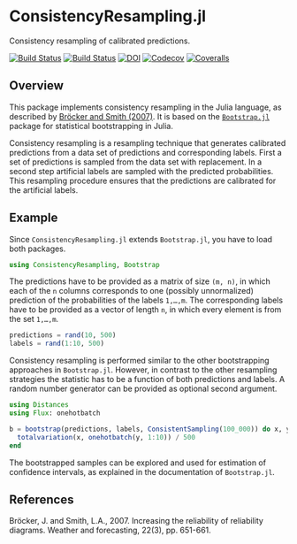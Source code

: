 # ConsistencyResampling.jl

Consistency resampling of calibrated predictions.

[![Build Status](https://travis-ci.com/devmotion/ConsistencyResampling.jl.svg?branch=master)](https://travis-ci.com/devmotion/ConsistencyResampling.jl)
[![Build Status](https://ci.appveyor.com/api/projects/status/github/devmotion/ConsistencyResampling.jl?svg=true)](https://ci.appveyor.com/project/devmotion/ConsistencyResampling-jl)
[![DOI](https://zenodo.org/badge/186521141.svg)](https://zenodo.org/badge/latestdoi/186521141)
[![Codecov](https://codecov.io/gh/devmotion/ConsistencyResampling.jl/branch/master/graph/badge.svg)](https://codecov.io/gh/devmotion/ConsistencyResampling.jl)
[![Coveralls](https://coveralls.io/repos/github/devmotion/ConsistencyResampling.jl/badge.svg?branch=master)](https://coveralls.io/github/devmotion/ConsistencyResampling.jl?branch=master)

## Overview

This package implements consistency resampling in the Julia language, as described by [Bröcker and Smith (2007)](https://doi.org/10.1175/WAF993.1).
It is based on the [`Bootstrap.jl`](https://github.com/juliangehring/Bootstrap.jl) package for statistical bootstrapping in Julia.

Consistency resampling is a resampling technique that generates calibrated predictions from a data set of predictions
and corresponding labels. First a set of predictions is sampled from the data set with replacement. In a second step
artificial labels are sampled with the predicted probabilities. This resampling procedure ensures that the predictions
are calibrated for the artificial labels.

## Example

Since `ConsistencyResampling.jl` extends `Bootstrap.jl`, you have to load both packages.

```julia
using ConsistencyResampling, Bootstrap
```

The predictions have to be provided as a matrix of size `(m, n)`, in which each of the `n` columns corresponds to
one (possibly unnormalized) prediction of the probabilities of the labels `1,…,m`. The corresponding labels
have to be provided as a vector of length `n`, in which every element is from the set `1,…,m`.

```julia
predictions = rand(10, 500)
labels = rand(1:10, 500)
```

Consistency resampling is performed similar to the other bootstrapping approaches in `Bootstrap.jl`. However,
in contrast to the other resampling strategies the statistic has to be a function of both predictions and
labels. A random number generator can be provided as optional second argument.

```julia
using Distances
using Flux: onehotbatch

b = bootstrap(predictions, labels, ConsistentSampling(100_000)) do x, y
  totalvariation(x, onehotbatch(y, 1:10)) / 500
end
```

The bootstrapped samples can be explored and used for estimation of confidence intervals, as explained
in the documentation of `Bootstrap.jl`.

## References

Bröcker, J. and Smith, L.A., 2007. Increasing the reliability of reliability diagrams. Weather and forecasting, 22(3), pp. 651-661.
